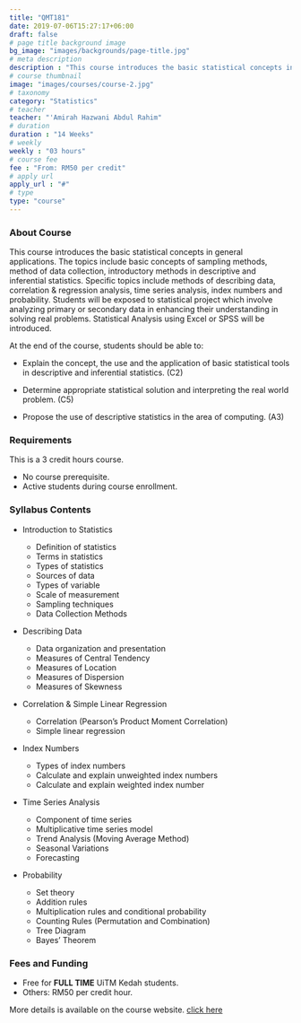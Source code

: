 ```yaml
---
title: "QMT181"
date: 2019-07-06T15:27:17+06:00
draft: false
# page title background image
bg_image: "images/backgrounds/page-title.jpg"
# meta description
description : "This course introduces the basic statistical concepts in general applications. The topics include basic concepts of sampling methods, method of data collection, introductory methods in descriptive and inferential statistics. Specific topics include methods of describing data, correlation & regression analysis, time series analysis, index numbers and probability. Students will be exposed to statistical project which involve analyzing primary or secondary data in enhancing their understanding in solving real problems. Statistical Analysis using Excel or SPSS will be introduced."
# course thumbnail
image: "images/courses/course-2.jpg"
# taxonomy
category: "Statistics"
# teacher
teacher: "'Amirah Hazwani Abdul Rahim"
# duration
duration : "14 Weeks"
# weekly
weekly : "03 hours"
# course fee
fee : "From: RM50 per credit"
# apply url
apply_url : "#"
# type
type: "course"
---
```



### About Course

This course introduces the basic statistical concepts in general applications. The topics include basic concepts of sampling methods, method of data collection, introductory methods in descriptive and inferential statistics. Specific topics include methods of describing data, correlation & regression analysis, time series analysis, index numbers and probability. Students will be exposed to statistical project which involve analyzing primary or secondary data in enhancing their understanding in solving real problems. Statistical Analysis using Excel or SPSS will be introduced.  

At the end of the course, students should be able to:  

* Explain the concept, the use and the application of basic statistical tools in descriptive and inferential statistics. (C2)  

* Determine appropriate statistical solution and interpreting the real world problem. (C5)  

* Propose the use of descriptive statistics in the area of computing. (A3)</p>  

### Requirements

This is a 3 credit hours course.  

* No course prerequisite.
* Active students during course enrollment.


### Syllabus Contents

* Introduction to Statistics
  * Definition of statistics
  * Terms in statistics
  * Types of statistics
  * Sources of data
  * Types of variable
  * Scale of measurement
  * Sampling techniques
  * Data Collection Methods

* Describing Data
  * Data organization and presentation
  * Measures of Central Tendency
  * Measures of Location
  * Measures of Dispersion
  * Measures of Skewness

* Correlation & Simple Linear Regression
  * Correlation (Pearson’s Product Moment Correlation)
  * Simple linear regression

* Index Numbers
  * Types of index numbers
  * Calculate and explain unweighted index numbers
  * Calculate and explain weighted index number

* Time Series Analysis
  * Component of time series
  * Multiplicative time series model
  * Trend Analysis (Moving Average Method)
  * Seasonal Variations
  * Forecasting

* Probability
  * Set theory
  * Addition rules
  * Multiplication rules and conditional probability
  * Counting Rules (Permutation and Combination)
  * Tree Diagram
  * Bayes’ Theorem

### Fees and Funding

* Free for **FULL TIME** UiTM Kedah students.  
* Others: RM50 per credit hour.  

More details is available on the course website. [click here](https://scmathuitmkedah.github.io/ScMathUiTMKedah/sow_qmt181.html)
